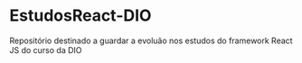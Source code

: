 # EstudosReact-DIO
Repositório destinado a guardar a evoluão nos estudos do framework React JS do curso da DIO
